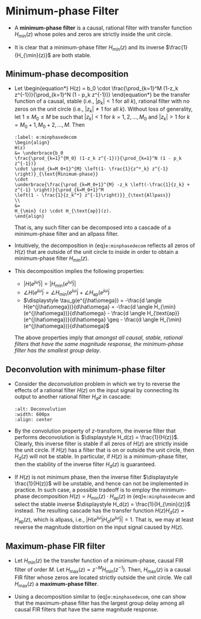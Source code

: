 # Minimum-phase Filter
* A **minimum-phase filter** is a causal, rational filter with
  transfer function $H_{\min}(z)$ whose poles and zeros are strictly
  inside the unit circle. 

* It is clear that a minimum-phase filter  $H_{\min}(z)$ and its
  inverse $\frac{1}{H_{\min}(z)}$ are both stable.

## Minimum-phase decomposition
* Let
  \begin{equation*}
   H(z) 
  = b_0 \cdot
  \frac{\prod_{k=1}^M (1-z_k z^{-1})}{\prod_{k=1}^N (1 - p_k z^{-1})}
  \end{equation*}
  be the transfer function of a causal, stable (i.e., $|p_k| < 1$ for
  all $k$), rational filter with no zeros on the unit circle (i.e.,
  $|z_k| \neq 1$ for all $k$). Without loss of generality, let $1 \leq
  M_0 \leq M$ be such that $|z_k| < 1$ for $k=1,2,\ldots, M_0$ and
  $|z_k| > 1$ for $k=M_0+1, M_0+2, \ldots, M$.  Then
  ```{math}
  :label: e:minphasedecom
  \begin{align}
  H(z) 
  &= \underbrace{b_0
  \frac{\prod_{k=1}^{M_0} (1-z_k z^{-1})}{\prod_{k=1}^N (1 - p_k z^{-1})}
  \cdot \prod_{k=M_0+1}^{M} \left(1- \frac{1}{z^*_k} z^{-1} \right)}_{\text{Minimum-phase}} 
  \cdot
  \underbrace{\frac{\prod_{k=M_0+1}^{M} -z_k \left(-\frac{1}{z_k} +
  z^{-1} \right)}{\prod_{k=M_0+1}^M
  \left(1 - \frac{1}{z_k^*} z^{-1}\right)}}_{\text{Allpass}}
  \\
  &=
  H_{\min} (z) \cdot H_{\text{ap}}(z).
  \end{align}
  ```
  That is, any such filter can be decomposed into a cascade of a
  minimum-phase filter and an allpass filter.

* Intuitively, the decomposition in {eq}`e:minphasedecom` reflects all
  zeros of $H(z)$ that are outside of the unit circle to inside in
  order to obtain a minimum-phase filter $H_{\min}(z)$.

* This decomposition implies the following properties:
  - $|H(e^{j\hat\omega})| = |H_{\min}(e^{j\hat\omega})|$
  - $\angle H(e^{j\hat\omega}) = \angle H_{\min}(e^{j\hat\omega}) +
    \angle  H_{\text{ap}}(e^{j\hat\omega})$
  - $\displaystyle \tau_g(e^{j\hat\omega}) 
    = -\frac{d \angle H(e^{j\hat\omega})}{d\hat\omega} 
    = -\frac{d \angle 
    H_{\min}(e^{j\hat\omega})}{d\hat\omega} - \frac{d \angle
    H_{\text{ap}}(e^{j\hat\omega})}{d\hat\omega} \geq  - \frac{d  \angle
    H_{\min}(e^{j\hat\omega})}{d\hat\omega}$

  The above properties imply that *amongst all causal, stable, rational
  filters that have the same magnitude response, the minimum-phase
  filter has the smallest group delay*.

## Deconvolution with minimum-phase filter
* Consider the *deconvolution* problem in which we try to reverse the
  effects of a rational filter $H(z)$ on the input signal by
  connecting its output to another rational filter $H_d{z}$ in cascade:
  ```{image} ../figs/dconv.jpg
  :alt: Deconvolution
  :width: 600px
  :align: center
  ```
* By the convolution property of $z$-transform, the inverse filter
  that performs deconvolution is $\displaystyle H_d(z) =
  \frac{1}{H(z)}$. Clearly, this inverse filter is stable if all zeros
  of $H(z)$ are strictly inside the unit circle. If $H(z)$ has a
  filter that is on or outside the unit circle, then $H_d(z)$ will not
  be stable. In particular, if $H(z)$ is a minimum-phase filter, then
  the stability of the inverse filter $H_d(z)$ is guaranteed.
  
* If $H(z)$ is not minimum phase, then the inverse filter
  $\displaystyle \frac{1}{H(z)}$ will be unstable, and hence can not
  be implemented in practice. In such case, a possible tradeoff is to
  employ the minimum-phase decomposition $H(z) = H_{\min} (z) \cdot
  H_{\text{ap}}(z)$ in {eq}`e:minphasedecom` and select the stable
  inverse $\displaystyle H_d(z) = \frac{1}{H_{\min}(z)}$ instead. The
  resulting cascade has the transfer function $H(z)H_d(z) =
  H_{\text{ap}}(z)$, which is allpass, i.e.,
  $|H(e^{j\hat\omega})H_d(e^{j\hat\omega})| = 1$. That is, we may at
  least reverse the magnitude distortion on the input signal caused by
  $H(z)$.

## Maximum-phase FIR filter
* Let $H_{\min}(z)$ be the transfer function of a minimum-phase,
  causal FIR filter of order $M$. Let $H_{\max}(z) = z^{-M}
  H_{\min}(z^{-1})$. Then, $H_{\max}(z)$ is a causal FIR filter whose
  zeros are located strictly outside the unit circle. We call
  $H_{\max}(z)$ a **maximum-phase filter**.

* Using a decomposition similar to {eq}`e:minphasedecom`, one can show
  that the maximum-phase filter has the largest group delay among all
  causal FIR filters that have the same magnitude response.  

